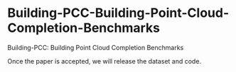 # Building-PCC-Building-Point-Cloud-Completion-Benchmarks
Building-PCC: Building Point Cloud Completion Benchmarks

Once the paper is accepted, we will release the dataset and code.
